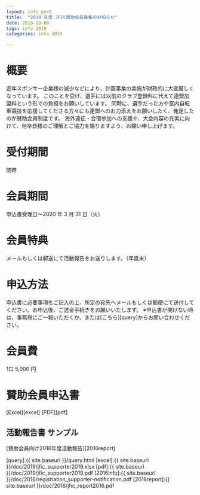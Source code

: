 ```yaml
---
layout: info_post
title:  "2019 年度 JFIC賛助会員募集のお知らせ"
date: 2019-10-08
tags: info 2019
categories: info 2019

---
```


# 概要

近年スポンサー企業様の減少などにより、計画事業の実施が財政的に大変厳しくなっています。
このことを受け、選手には以前のクラブ登録料に代えて連盟加盟料という形での負担をお願いしています。
同時に、選手だった方や室内自転車競技を応援してくださる方々にも連盟へのお力添えをお願いしたく、発足したのが賛助会員制度です。
海外遠征・合宿参加への支援や、大会内容の充実に向けて、何卒皆様のご理解とご協力を賜りますよう、お願い申し上げます。

# 受付期間
随時

# 会員期間
申込書受理日〜2020 年 3 月 31 日（火）

# 会員特典
メールもしくは郵送にて活動報告をお送りします。（年度末）

# 申込方法

申込書に必要事項をご記入の上、所定の宛先へメールもしくは郵便にて送付してください。お申込後、ご送金手続きをお願いいたします。
※申込書が開けない時は、事務局にご一報いただくか、または[こちら][query]からお問い合わせください。

# 会員費
1口 5,000 円

# 賛助会員申込書

[Excel][excel] [PDF][pdf]


## 活動報告書 サンプル
[賛助会員向け2016年度活動報告][2016report]

[query]:{{ site.baseurl }}/query.html
[excel]:{{ site.baseurl }}/doc/2019/jfic_supporter2019.xlsx
[pdf]:{{ site.baseurl }}/doc/2019/jfic_supporter2019.pdf
[2016info]:{{ site.baseurl }}/doc/2016/registration_supporter-notification.pdf
[2016report]:{{ site.baseurl }}/doc/2016/jfic_report2016.pdf
